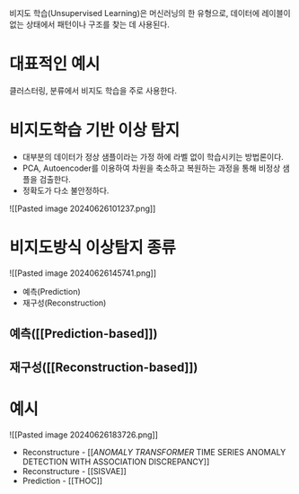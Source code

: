 
비지도 학습(Unsupervised Learning)은 머신러닝의 한 유형으로, 데이터에 레이블이 없는 상태에서 패턴이나 구조를 찾는 데 사용된다.

# 대표적인 예시

클러스터링, 분류에서 비지도 학습을 주로 사용한다.

# 비지도학습 기반 이상 탐지

- 대부분의 데이터가 정상 샘플이라는 가정 하에 라벨 없이 학습시키는 방법론이다.
- PCA, Autoencoder를 이용하여 차원을 축소하고 복원하는 과정을 통해 비정상 샘플을 검출한다.
- 정확도가 다소 불안정하다.

![[Pasted image 20240626101237.png]]

# 비지도방식 이상탐지 종류

![[Pasted image 20240626145741.png]]

- 예측(Prediction)
- 재구성(Reconstruction)

## 예측([[Prediction-based]])

## 재구성([[Reconstruction-based]])

# 예시

![[Pasted image 20240626183726.png]]

- Reconstructure - [[_ANOMALY TRANSFORMER_ TIME SERIES ANOMALY DETECTION WITH ASSOCIATION DISCREPANCY]]
- Reconstructure - [[SISVAE]]
- Prediction - [[THOC]]